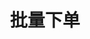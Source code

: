 ---
title: 批量下单
position_number: 2
type: post
description: /v1/order/create-batch
parameters:
  - name: list
    type: string
    mandatory: true
    default: N/A
    description: 下单数据的list集合
    ranges:
left_code_blocks:
  - code_block: "public void getMarketConfig() {\r\n\tString text = HttpUtil.get(URL + \"/data/api/v1/getMarketConfig\");\r\n\tSystem.out.println(text);\r\n}"
    title: Java
    language: java
right_code_blocks:
  - code_block: "{\n\t\"error\": {\n\t\t\"code\": \"\",\n\t\t\"msg\": \"\"\n\t},\n\t\"msgInfo\": \"\",\n\t\"result\": [],\n\t\"returnCode\": 0\n}"
    title: Response
    language: json
---